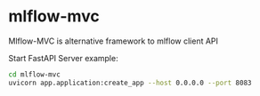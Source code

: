 # mlflow-mvc

Mlflow-MVC is alternative framework to mlflow client API

Start FastAPI Server example:

```bash
cd mlflow-mvc
uvicorn app.application:create_app --host 0.0.0.0 --port 8083
```

